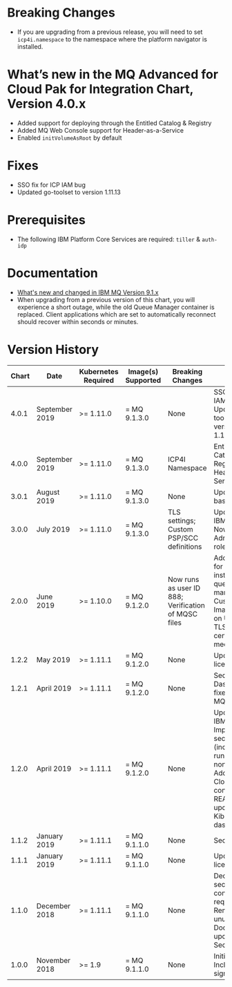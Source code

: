 # Breaking Changes

- If you are upgrading from a previous release, you will need to set `icp4i.namespace` to the namespace where the platform navigator is installed.

# What’s new in the MQ Advanced for Cloud Pak for Integration Chart, Version 4.0.x

- Added support for deploying through the Entitled Catalog & Registry
- Added MQ Web Console support for Header-as-a-Service
- Enabled `initVolumeAsRoot` by default

# Fixes

- SSO fix for ICP IAM bug
- Updated go-toolset to version 1.11.13

# Prerequisites

- The following IBM Platform Core Services are required: `tiller` & `auth-idp`

# Documentation

- [What's new and changed in IBM MQ Version 9.1.x](https://www.ibm.com/support/knowledgecenter/en/SSFKSJ_9.1.0/com.ibm.mq.pro.doc/q113110_.htm)
- When upgrading from a previous version of this chart, you will experience a short outage, while the old Queue Manager container is replaced.  Client applications which are set to automatically reconnect should recover within seconds or minutes.

# Version History

| Chart | Date | Kubernetes Required | Image(s) Supported | Breaking Changes | Details |
| ----- | ---- | ------------ | ------------------ | ---------------- | ------- |
| 4.0.1 | September 2019 | >= 1.11.0 | = MQ 9.1.3.0 | None | SSO fix for ICP IAM bug; Updated go-toolset to version 1.11.13 |
| 4.0.0 | September 2019 | >= 1.11.0 | = MQ 9.1.3.0 | ICP4I Namespace | Entitled Catalog & Registry; Header-as-a-Service |
| 3.0.1 | August 2019 | >= 1.11.0 | = MQ 9.1.3.0 | None | Updated UBI 7 base image |
| 3.0.0 | July 2019 | >= 1.11.0 | = MQ 9.1.3.0 | TLS settings; Custom PSP/SCC definitions | Updated to IBM MQ 9.1.3; Now runs as Administrator role |
| 2.0.0 | June 2019 | >= 1.10.0 | = MQ 9.1.2.0 | Now runs as user ID 888; Verification of MQSC files | Added support for multi-instance queue managers; Custom labels; Image based on UBI ;  Added TLS certificates mechanism |
| 1.2.2 | May 2019 | >= 1.11.1 | = MQ 9.1.2.0 | None | Updated license |
| 1.2.1 | April 2019 | >= 1.11.1 | = MQ 9.1.2.0 | None | Security fixes, Dashboard fixes, large MQSC fixes |
| 1.2.0 | April 2019 | >= 1.11.1 | = MQ 9.1.2.0 | None | Updated to IBM MQ 9.1.2; Improved security (including running as non-root); Additional IBM Cloud Pak content; README updates; Kibana dashboard fix |
| 1.1.2 | January 2019 | >= 1.11.1 | = MQ 9.1.1.0  | None | Security fixes |
| 1.1.1 | January 2019 | >= 1.11.1 | = MQ 9.1.1.0  | None | Updated license |
| 1.1.0 | December 2018 | >= 1.11.1 | = MQ 9.1.1.0  | None | Declaration of security context requirements; Removed unused values; Documentation updates; Security fixes |
| 1.0.0 | November 2018 | >= 1.9 | = MQ 9.1.1.0  | None | Initial version; Includes single sign-on (SSO) |
